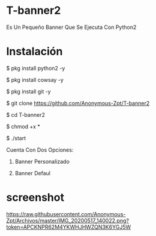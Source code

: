 # T-banner2
Es Un Pequeño Banner Que Se Ejecuta Con Python2

# Instalación 

$ pkg install python2 -y

$ pkg install cowsay -y

$ pkg install git -y

$ git clone https://github.com/Anonymous-Zpt/T-banner2

$ cd T-banner2 

$ chmod +x *

$ ./start

Cuenta Con Dos Opciones:

1. Banner Personalizado

2. Banner Defaul

# screenshot
https://raw.githubusercontent.com/Anonymous-Zpt/Archivos/master/IMG_20200517_140022.png?token=APCKNPR62M4YKWHJHWZQN3K6YGJ5W
